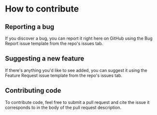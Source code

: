 # How to contribute

## Reporting a bug

If you discover a bug, you can report it right here on GitHub using the Bug Report issue template from the repo's issues tab.

## Suggesting a new feature

If there's anything you'd like to see added, you can suggest it using the Feature Request issue template from the repo's issues tab.

## Contributing code

To contribute code, feel free to submit a pull request and cite the issue it corresponds to in the body of the pull request description.
